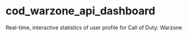 # cod_warzone_api_dashboard
Real-time, interactive statistics of user profile for Call of Duty: Warzone
